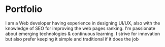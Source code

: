 # Portfolio
I am a Web developer having experience in designing UI/UX, also with the knowledge of SEO for improving the web pages ranking. I'm passionate about emerging technologies &amp; continuous learning. I strive for innovation but also prefer keeping it simple and traditional if it does the job
